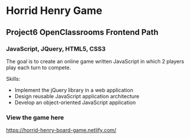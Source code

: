 # Horrid Henry Game
## Project6 OpenClassrooms Frontend Path
### JavaScript, JQuery, HTML5, CSS3

The goal is to create an online game written JavaScript in which 2 players play each turn to compete. 

Skills:
* Implement the jQuery library in a web application
* Design reusable JavaScript application architecture
* Develop an object-oriented JavaScript application

### View the game here
https://horrid-henry-board-game.netlify.com/